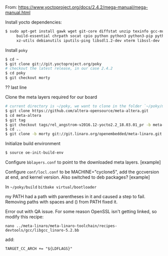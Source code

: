 
From: https://www.yoctoproject.org/docs/2.4.2/mega-manual/mega-manual.html

Install yocto dependencies:
```bash
$ sudo apt-get install gawk wget git-core diffstat unzip texinfo gcc-multilib \
     build-essential chrpath socat cpio python python3 python3-pip python3-pexpect \
     xz-utils debianutils iputils-ping libsdl1.2-dev xterm libssl-dev
```

Install `poky`
```bash
$ cd ~
$ git clone git://git.yoctoproject.org/poky
# checkout the latest release, in our case 2.4.2
$ cd poky
$ git checkout morty
```
?? last line

Clone the meta layers required for our board
```bash
# current directory is ~/poky, we want to clone in the folder `~/poky/meta-altera` by doing:
$ git clone https://github.com/altera-opensource/meta-altera.git
$ cd meta-altera
$ git tag
$ git checkout tags/rel_angstrom-v2016.12-yocto2.2_18.03.01_pr -b meta-altera-morty
$ cd ..
$ git clone -b morty git://git.linaro.org/openembedded/meta-linaro.git
```

Initialize build environment
```bash
$ source oe-init-build-env
```

Configure `bblayers.conf` to point to the downloaded meta layers.
[example]

Configure `conf/locl.conf` to be MACHINE="cyclone5", add the gccversion at end, and kernel version. Also switched to deb packages?
[example]

In `~/poky/build`
```bitbake virtual/bootloader```

my PATH had a path with parentheses in it and caused a step to fail. Removing paths with spaces and () from PATH fixed it.


Error out with QA issue. For some reason OpenSSL isn't getting linked, so modify this recipe:
```
nano ../meta-linaro/meta-linaro-toolchain/recipes-devtools/gcc/libgcc_linaro-5.2.bb
```
add:
```
TARGET_CC_ARCH += "${LDFLAGS}" 
```